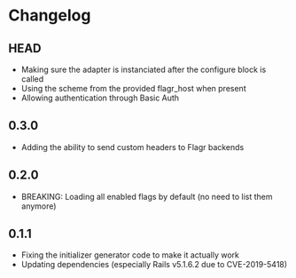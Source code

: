 # Changelog

## HEAD

* Making sure the adapter is instanciated after the configure block is called
* Using the scheme from the provided flagr_host when present
* Allowing authentication through Basic Auth

## 0.3.0

* Adding the ability to send custom headers to Flagr backends

## 0.2.0

* BREAKING: Loading all enabled flags by default (no need to list them anymore)

## 0.1.1

* Fixing the initializer generator code to make it actually work
* Updating dependencies (especially Rails v5.1.6.2 due to CVE-2019-5418)
